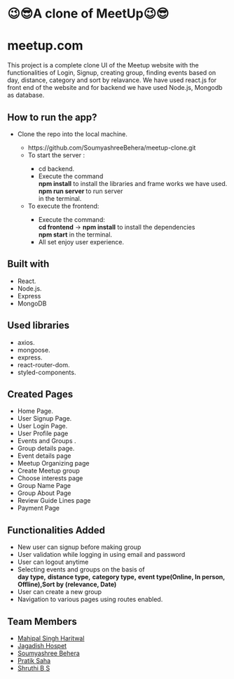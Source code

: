 <h1>😉😎A clone of MeetUp😉😎</h1>

# meetup.com
This project is a complete clone UI of the Meetup website with the functionalities of Login, Signup, creating group, finding events based on day, distance, category and sort by relavance. We have used react.js for front end of the website and for backend we have used Node.js, Mongodb as database.

## How to run the app?
<ul>
  <li>Clone the repo into the local machine.</li>
  <ul>
    <li>https://github.com/SoumyashreeBehera/meetup-clone.git</li>
    <li>To start the server :</li>
    <ul>
      <li>cd backend.</li>
      <li>Execute the command <br /> <b>npm install</b> to install the libraries and frame works we have used. <br /> <b>npm run server </b> to run server <br /> in the terminal.</li>
    </ul>
    <li>To execute the frontend:</li>
    <ul>
      <li>Execute the command: <br /> <b>cd frontend</b> -> <b>npm install</b> to install the dependencies <br/> <b>npm start</b> in the terminal.</li>
      <li>All set enjoy user experience.</li>
      </ul>
  </ul>
</ul>

## Built with
<ul>
  <li>React.</li>
  <li>Node.js.</li>
  <li>Express </li>
  <li>MongoDB </li>
  
</ul>

## Used libraries
<ul>
  <li>axios.</li>
  
  <li>mongoose.</li>
  <li>express.</li>
  <li>react-router-dom.</li>
  <li>styled-components.</li>
</ul>

## Created Pages 
<ul>
  <li>Home Page.</li>
  <li>User Signup Page.</li>
  <li>User Login Page.</li>
  <li> User Profile page</li>
  <li>Events and Groups .</li>
  <li>Group details page.</li>
  <li>Event details page</li>
  <li>Meetup Organizing page</li>
  <li>Create Meetup group</li>
  <li>Choose interests page</li>
  <li>Group Name Page</li>
  <li>Group About Page</li>
  <li>Review Guide Lines page</li>
  <li>Payment Page</li>
</ul>

## Functionalities Added
<ul>
  <li>New user can signup before making group</li>
  <li>User validation while logging in using email and password</li>
  <li>User can logout anytime</li>
  <li>Selecting events and groups on the basis of <br/><b> day type,</b>  <b> distance type,</b>  <b>category type,</b> <b>event type(Online, In person, Offline),</b><b>Sort by (relevance, Date) </b></li>
  <li>User can create a new group</li>
 
  <li>Navigation to various pages using routes enabled.</li>
</ul>

## Team Members 
<ul>
<li><a href="https://github.com/mahi98jat">Mahipal Singh Haritwal</a>
<li><a href="https://github.com/Jagadish1217">Jagadish Hospet</a>
<li><a href="https://github.com/SoumyashreeBehera">Soumyashree Behera</a>
<li><a href="https://github.com/pratik9851">Pratik Saha</a>
<li><a href="https://github.com/shruthibs1997">Shruthi B S</a>

</ul>




